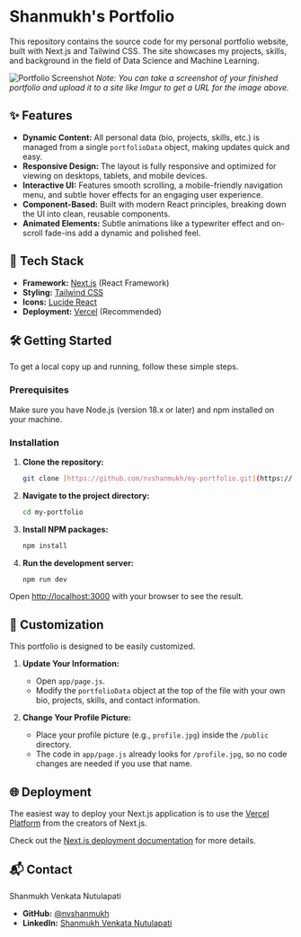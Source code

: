 # Shanmukh's Portfolio

This repository contains the source code for my personal portfolio website, built with Next.js and Tailwind CSS. The site showcases my projects, skills, and background in the field of Data Science and Machine Learning.

![Portfolio Screenshot](https://i.imgur.com/your-screenshot-url.png)
_Note: You can take a screenshot of your finished portfolio and upload it to a site like Imgur to get a URL for the image above._

## ✨ Features

- **Dynamic Content:** All personal data (bio, projects, skills, etc.) is managed from a single `portfolioData` object, making updates quick and easy.
- **Responsive Design:** The layout is fully responsive and optimized for viewing on desktops, tablets, and mobile devices.
- **Interactive UI:** Features smooth scrolling, a mobile-friendly navigation menu, and subtle hover effects for an engaging user experience.
- **Component-Based:** Built with modern React principles, breaking down the UI into clean, reusable components.
- **Animated Elements:** Subtle animations like a typewriter effect and on-scroll fade-ins add a dynamic and polished feel.

## 🚀 Tech Stack

- **Framework:** [Next.js](https://nextjs.org/) (React Framework)
- **Styling:** [Tailwind CSS](https://tailwindcss.com/)
- **Icons:** [Lucide React](https://lucide.dev/)
- **Deployment:** [Vercel](https://vercel.com/) (Recommended)

## 🛠️ Getting Started

To get a local copy up and running, follow these simple steps.

### Prerequisites

Make sure you have Node.js (version 18.x or later) and npm installed on your machine.

### Installation

1.  **Clone the repository:**
    ```sh
    git clone [https://github.com/nvshanmukh/my-portfolio.git](https://github.com/nvshanmukh/my-portfolio.git)
    ```
2.  **Navigate to the project directory:**
    ```sh
    cd my-portfolio
    ```
3.  **Install NPM packages:**
    ```sh
    npm install
    ```
4.  **Run the development server:**
    ```sh
    npm run dev
    ```

Open [http://localhost:3000](http://localhost:3000) with your browser to see the result.

## 🎨 Customization

This portfolio is designed to be easily customized.

1.  **Update Your Information:**

    - Open `app/page.js`.
    - Modify the `portfolioData` object at the top of the file with your own bio, projects, skills, and contact information.

2.  **Change Your Profile Picture:**
    - Place your profile picture (e.g., `profile.jpg`) inside the `/public` directory.
    - The code in `app/page.js` already looks for `/profile.jpg`, so no code changes are needed if you use that name.

## 🌐 Deployment

The easiest way to deploy your Next.js application is to use the [Vercel Platform](https://vercel.com/new?utm_medium=default-template&filter=next.js&utm_source=create-next-app&utm_campaign=create-next-app-readme) from the creators of Next.js.

Check out the [Next.js deployment documentation](https://nextjs.org/docs/deployment) for more details.

## 📬 Contact

Shanmukh Venkata Nutulapati

- **GitHub:** [@nvshanmukh](https://github.com/nvshanmukh)
- **LinkedIn:** [Shanmukh Venkata Nutulapati](https://www.linkedin.com/in/shanmukh-venkata-nutulapati-84578126a/)
